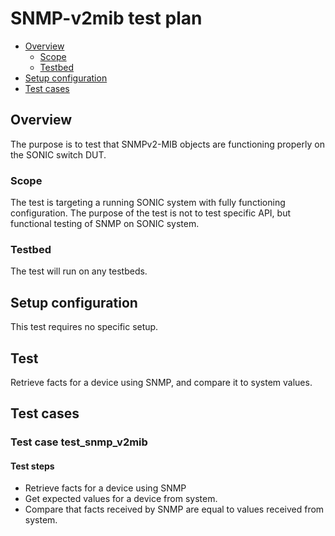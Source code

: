 # SNMP-v2mib test plan

* [Overview](#Overview)
   * [Scope](#Scope)
   * [Testbed](#Testbed)
* [Setup configuration](#Setup%20configuration)
* [Test cases](#Test%20cases)

## Overview
The purpose is to test that SNMPv2-MIB objects are functioning properly on the SONIC switch DUT.

### Scope
The test is targeting a running SONIC system with fully functioning configuration. The purpose of the test is not to test specific API, but functional testing of SNMP on SONIC system.

### Testbed
The test will run on any testbeds.

## Setup configuration
This test requires no specific setup.

## Test
Retrieve facts for a device using SNMP, and compare it to system values.

## Test cases
### Test case test_snmp_v2mib
#### Test steps
* Retrieve facts for a device using SNMP
* Get expected values for a device from system.
* Compare that facts received by SNMP are equal to values received from system.
